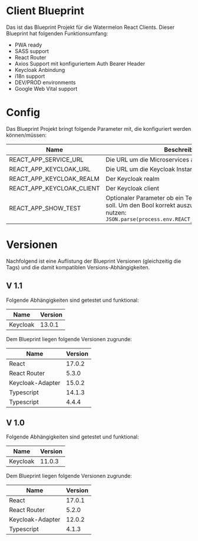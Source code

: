 # Client Blueprint

Das ist das Blueprint Projekt für die Watermelon React Clients. Dieser Blueprint hat folgenden Funktionsumfang:

- PWA ready
- SASS support
- React Router
- Axios Support mit konfiguriertem Auth Bearer Header
- Keycloak Anbindung
- i18n support
- DEV/PROD environments
- Google Web Vital support

# Config

Das Blueprint Projekt bringt folgende Parameter mit, die konfiguriert werden können/müssen:

| Name                      | Beschreibung                                                                                                                                                            |
| ------------------------- | ----------------------------------------------------------------------------------------------------------------------------------------------------------------------- |
| REACT_APP_SERVICE_URL     | Die URL um die Microservices anzusprechen                                                                                                                               |
| REACT_APP_KEYCLOAK_URL    | Die URL um die Keycloak Instanz zu erreichen                                                                                                                            |
| REACT_APP_KEYCLOAK_REALM  | Der Keycloak realm                                                                                                                                                      |
| REACT_APP_KEYCLOAK_CLIENT | Der Keycloak client                                                                                                                                                     |
| REACT_APP_SHOW_TEST       | Optionaler Parameter ob ein Test-Zeichen im Build sein soll. Um den Bool korrekt auszulesen diese Syntax nutzen: `JSON.parse(process.env.REACT_APP_PROMODX_SHOW_TEST!)` |

# Versionen

Nachfolgend ist eine Auflistung der Blueprint Versionen (gleichzeitig die Tags) und die damit kompatiblen Versions-Abhängigkeiten.

## V 1.1

Folgende Abhängigkeiten sind getestet und funktional:

| Name     | Version |
| -------- | ------- |
| Keycloak | 13.0.1  |

Dem Blueprint liegen folgende Versionen zugrunde:

| Name             | Version |
| ---------------- | ------- |
| React            | 17.0.2  |
| React Router     | 5.3.0   |
| Keycloak-Adapter | 15.0.2  |
| Typescript       | 14.1.3  |
| Typescript       | 4.4.4   |

## V 1.0

Folgende Abhängigkeiten sind getestet und funktional:

| Name     | Version |
| -------- | ------- |
| Keycloak | 11.0.3  |

Dem Blueprint liegen folgende Versionen zugrunde:

| Name             | Version |
| ---------------- | ------- |
| React            | 17.0.1  |
| React Router     | 5.2.0   |
| Keycloak-Adapter | 12.0.2  |
| Typescript       | 4.1.3   |
